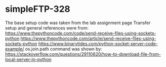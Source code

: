 # simpleFTP-328

The base setup code was taken from the lab assignment page
Transfer setup and general references were from:
https://www.thepythoncode.com/code/send-receive-files-using-sockets-python
https://www.thepythoncode.com/article/send-receive-files-using-sockets-python
https://www.binarytides.com/python-socket-server-code-example/
os.join.path command was shown by:
https://stackoverflow.com/questions/29110620/how-to-download-file-from-local-server-in-python
